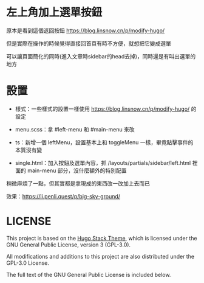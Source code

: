 # 左上角加上選單按鈕
原本是看到這個返回按鈕 https://blog.linsnow.cn/p/modify-hugo/

但是實際在操作的時候覺得直接回首頁有時不方便，就想把它變成選單

可以讓頁面簡化的同時(進入文章時sidebar的head去掉)，同時還是有叫出選單的地方

# 設置
* 樣式：一些樣式的設置一樣使用 https://blog.linsnow.cn/p/modify-hugo/ 的設定

* menu.scss：拿 #left-menu 和 #main-menu 來改

* ts：新增一個 leftMenu，設置基本上和 toggleMenu 一樣，畢竟點擊事件的本質沒有變

* single.html：加入按鈕及選單內容，抓 /layouts/partials/sidebar/left.html 裡面的 main-menu 部分，沒什麼額外的特別配置

稍微麻煩了一點，但其實都是拿現成的東西改一改加上去而已
  
效果：https://li.penli.quest/p/big-sky-ground/  

# LICENSE

This project is based on the [Hugo Stack Theme](https://github.com/CaiJimmy/hugo-theme-stack), 
which is licensed under the GNU General Public License, version 3 (GPL-3.0).

All modifications and additions to this project are also distributed under the GPL-3.0 License.

The full text of the GNU General Public License is included below.  
  
